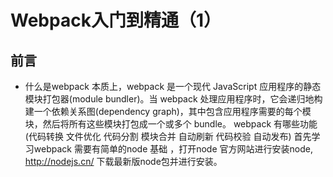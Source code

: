 # Webpack入门到精通（1）
## 前言
* 什么是webpack 本质上，webpack 是一个现代 JavaScript 应用程序的静态模块打包器(module bundler)。当 webpack 处理应用程序时，它会递归地构建一个依赖关系图(dependency graph)，其中包含应用程序需要的每个模块，然后将所有这些模块打包成一个或多个 bundle。
webpack 有哪些功能(代码转换 文件优化 代码分割 模块合并  自动刷新 代码校验 自动发布)
首先学习webpack 需要有简单的node 基础 ，打开node 官方网站进行安装node, http://nodejs.cn/ 下载最新版node包并进行安装。